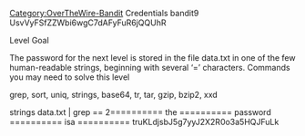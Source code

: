 [Category:OverTheWire-Bandit](/Category:OverTheWire-Bandit "wikilink")
Credentials bandit9 UsvVyFSfZZWbi6wgC7dAFyFuR6jQQUhR

Level Goal

The password for the next level is stored in the file data.txt in one of
the few human-readable strings, beginning with several ‘=’ characters.
Commands you may need to solve this level

grep, sort, uniq, strings, base64, tr, tar, gzip, bzip2, xxd

strings data.txt | grep == 2========== the ========== password
========== isa ========== truKLdjsbJ5g7yyJ2X2R0o3a5HQJFuLk